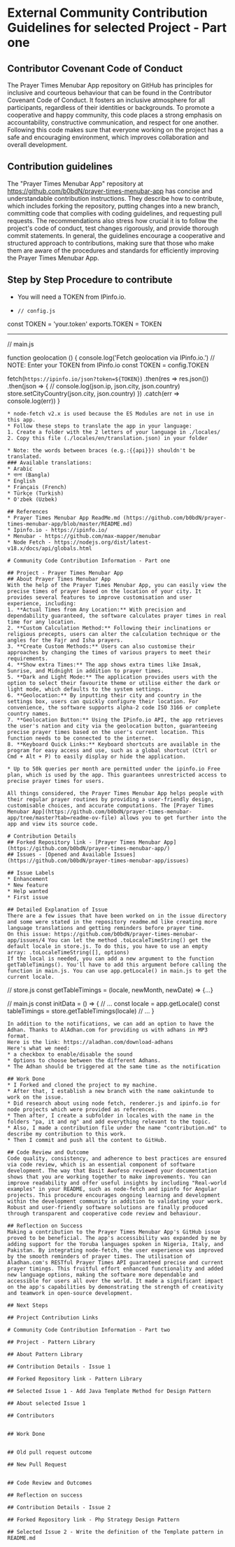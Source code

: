 # External Community Contribution Guidelines for selected Project - Part one
## Contributor Covenant Code of Conduct
The Prayer Times Menubar App repository on GitHub has principles for inclusive and courteous behaviour that can be found in the Contributor Covenant Code of Conduct. It fosters an inclusive atmosphere for all participants, regardless of their identities or backgrounds. To promote a cooperative and happy community, this code places a strong emphasis on accountability, constructive communication, and respect for one another. Following this code makes sure that everyone working on the project has a safe and encouraging environment, which improves collaboration and overall development.

## Contribution guidelines
The "Prayer Times Menubar App" repository at https://github.com/b0bdN/prayer-times-menubar-app has concise and understandable contribution instructions. They describe how to contribute, which includes forking the repository, putting changes into a new branch, committing code that complies with coding guidelines, and requesting pull requests. The recommendations also stress how crucial it is to follow the project's code of conduct, test changes rigorously, and provide thorough commit statements. In general, the guidelines encourage a cooperative and structured approach to contributions, making sure that those who make them are aware of the procedures and standards for efficiently improving the Prayer Times Menubar App.

##  Step by Step Procedure to contribute
* You will need a TOKEN from IPinfo.io.
* ```
  // config.js

const TOKEN = 'your.token'
exports.TOKEN = TOKEN

---
// main.js

function geolocation () {
  console.log('Fetch geolocation via IPinfo.io.')
  // NOTE: Enter your TOKEN from IPinfo.io
  const TOKEN = config.TOKEN

  fetch(`https://ipinfo.io/json?token=${TOKEN}`)
    .then(res => res.json())
    .then(json => {
      // console.log(json.ip, json.city, json.country)
      store.setCityCountry(json.city, json.country)
    })
    .catch(err => console.log(err))
}
```
* node-fetch v2.x is used because the ES Modules are not in use in this app.
* Follow these steps to translate the app in your language:
1. Create a folder with the 2 letters of your language in ./locales/
2. Copy this file (./locales/en/translation.json) in your folder

* Note: the words between braces (e.g.:{{api}}) shouldn't be translated.
### Available translations:
* Arabic 
* বাংলা (Bangla)
* English
* Français (French)
* Türkçe (Turkish)
* O'zbek (Uzbek)

## References
* Prayer Times Menubar App ReadMe.md (https://github.com/b0bdN/prayer-times-menubar-app/blob/master/README.md)
* Ipinfo.io - https://ipinfo.io/
* Menubar - https://github.com/max-mapper/menubar
* Node Fetch - https://nodejs.org/dist/latest-v18.x/docs/api/globals.html

# Community Code Contribution Information - Part one

## Project - Prayer Times Menubar App
## About Prayer Times Menubar App
With the help of the Prayer Times Menubar App, you can easily view the precise times of prayer based on the location of your city. It provides several features to improve customisation and user experience, including:
1. **Actual Times from Any Location:** With precision and dependability guaranteed, the software calculates prayer times in real time for any location.
2. **Custom Calculation Method:** Following their inclinations or religious precepts, users can alter the calculation technique or the angles for the Fajr and Isha prayers.
3. **Create Custom Methods:** Users can also customise their approaches by changing the times of various prayers to meet their requirements.
4. **Show extra Times:** The app shows extra times like Imsak, Sunrise, and Midnight in addition to prayer times. 
5. **Dark and Light Mode:** The application provides users with the option to select their favourite theme or utilise either the dark or light mode, which defaults to the system settings.
6. **Geolocation:** By inputting their city and country in the settings box, users can quickly configure their location. For convenience, the software supports alpha-2 code ISO 3166 or complete country names.
7. **Geolocation Button:** Using the IPinfo.io API, the app retrieves the user's nation and city via the geolocation button, guaranteeing precise prayer times based on the user's current location. This function needs to be connected to the internet.
8. **Keyboard Quick Links:** Keyboard shortcuts are available in the program for easy access and use, such as a global shortcut (Ctrl or Cmd + Alt + P) to easily display or hide the application.

* Up to 50k queries per month are permitted under the ipinfo.io Free plan, which is used by the app. This guarantees unrestricted access to precise prayer times for users.

All things considered, the Prayer Times Menubar App helps people with their regular prayer routines by providing a user-friendly design, customisable choices, and accurate computations. The [Prayer Times Menubar App](https://github.com/b0bdN/prayer-times-menubar-app/tree/master?tab=readme-ov-file) allows you to get further into the app and view its source code.

# Contribution Details
## Forked Repository link - [Prayer Times Menubar App](https://github.com/b0bdN/prayer-times-menubar-app/)
## Issues - [Opened and Available Issues](https://github.com/b0bdN/prayer-times-menubar-app/issues)

## Issue Labels
* Enhancement
* New feature
* Help wanted
* First issue

## Detailed Explanation of Issue
There are a few issues that have been worked on in the issue directory and some were stated in the repository readme.md like creating more language translations and getting reminders before prayer time.
On this issue: https://github.com/b0bdN/prayer-times-menubar-app/issues/4 You can let the method .toLocaleTimeString() get the default locale in store.js. To do this, you have to use an empty array: .toLocaleTimeString([], options)
If the local is needed, you can add a new argument to the function getTableTimings(). You'll have to add this argument before calling the function in main.js. You can use app.getLocale() in main.js to get the current locale.
```
// store.js
const getTableTimings = (locale, newMonth, newDate) => {...}

// main.js
const initData = () => {
  // ...
  const locale = app.getLocale()
  const tableTimings = store.getTableTimings(locale)
  // ...
}
```
In addition to the notifications, we can add an option to have the Adhan. Thanks to AlAdhan.com for providing us with adhans in MP3 format.
Here is the link: https://aladhan.com/download-adhans
Here's what we need:
* a checkbox to enable/disable the sound
* Options to choose between the different Adhans.
* The Adhan should be triggered at the same time as the notification

## Work Done
* I Forked and cloned the project to my machine.
* After that, I establish a new branch with the name oakintunde to work on the issue.
* Did research about using node fetch, renderer.js and ipinfo.io for node projects which were provided as references.
* Then after, I create a subfolder in locales with the name in the folders "pa, it and ng" and add everything relevant to the topic.
* Also, I made a contribution file under the name "contribution.md" to describe my contribution to this work.
* Then I commit and push all the content to GitHub.

## Code Review and Outcome
Code quality, consistency, and adherence to best practices are ensured via code review, which is an essential component of software development. The way that Basit Awofeso reviewed your documentation shows that you are working together to make improvements. You can improve readability and offer useful insights by including "Real-world examples" in your README, such as node-fetch and ipinfo for Angular projects. This procedure encourages ongoing learning and development within the development community in addition to validating your work. Robust and user-friendly software solutions are finally produced through transparent and cooperative code review and behaviour.

## Reflection on Success
Making a contribution to the Prayer Times Menubar App's GitHub issue proved to be beneficial. The app's accessibility was expanded by me by adding support for the Yoruba languages spoken in Nigeria, Italy, and Pakistan. By integrating node-fetch, the user experience was improved by the smooth reminders of prayer times. The utilisation of Aladhan.com's RESTful Prayer Times API guaranteed precise and current prayer timings. This fruitful effort enhanced functionality and added new language options, making the software more dependable and accessible for users all over the world. It made a significant impact on the app's capabilities by demonstrating the strength of creativity and teamwork in open-source development.

## Next Steps

## Project Contribution Links

# Community Code Contribution Information - Part two

## Project - Pattern Library

## About Pattern Library

## Contribution Details - Issue 1

## Forked Repository link - Pattern Library

## Selected Issue 1 - Add Java Template Method for Design Pattern 

## About selected Issue 1

## Contributors


## Work Done


## Old pull request outcome

## New Pull Request


## Code Review and Outcomes

## Reflection on success

## Contribution Details - Issue 2

## Forked Repository link - Php Strategy Design Pattern 

## Selected Issue 2 - Write the definition of the Template pattern in README.md

